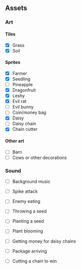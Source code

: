 ## Assets

### Art

#### Tiles

- [x] Grass
- [x] Soil

#### Sprites

- [x] Farmer
- [x] Seedling
- [ ] Pineapple
- [x] Dragonfruit
- [x] Leshy
- [x] Evil rat
- [ ] Evil bunny
- [ ] Coin/money bag
- [x] Daisy
- [ ] Daisy chain
- [x] Chain cutter

#### Other art

- [ ] Barn
- [ ] Cows or other decorations

### Sound

- [ ] Background music
- [ ] Spike attack
- [ ] Enemy eating
- [ ] Throwing a seed
- [ ] Planting a seed
- [ ] Plant blooming
- [ ] Getting money for daisy chains
- [ ] Package arriving
- [ ] Cutting a chain to win

